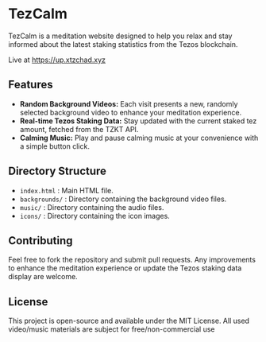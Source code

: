 # TezCalm

TezCalm is a meditation website designed to help you relax and stay informed about the latest staking statistics from the Tezos blockchain. 

Live at https://up.xtzchad.xyz

## Features

- **Random Background Videos:** Each visit presents a new, randomly selected background video to enhance your meditation experience.
- **Real-time Tezos Staking Data:** Stay updated with the current staked tez amount, fetched from the TZKT API.
- **Calming Music:** Play and pause calming music at your convenience with a simple button click.

## Directory Structure

- `index.html` : Main HTML file.
- `backgrounds/` : Directory containing the background video files.
- `music/` : Directory containing the audio files.
- `icons/` : Directory containing the icon images.

## Contributing

Feel free to fork the repository and submit pull requests. Any improvements to enhance the meditation experience or update the Tezos staking data display are welcome.

## License

This project is open-source and available under the MIT License.
All used video/music materials are subject for free/non-commercial use
